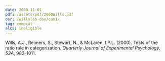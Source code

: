 ```yaml
---
date: 2000-11-01
pdf: /assets/pdf/2000Wills.pdf
osr: /willslab-dau/cam1/
tag: compcat
alcs: ineligible
---
```


Wills, A.J., Reimers, S., Stewart, N., & McLaren, I.P.L. (2000). Tests of the ratio rule in categorization. _Quarterly Journal of Experimental Psychology, 53A_, 983-1011.
